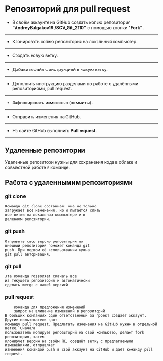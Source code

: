 # Репозиторий для **pull request**
* В своём аккаунте на GitHub создать копию репозитория **"AndreyBulgakov19
/SCV_Git_2110"** с помощью кнопки **"Fork"**.
---
* Клонировать копию репозитория на локальный компьютер.
---
* Создать новую ветку.
---
* Добавить файл с инструкцией в новую ветку.
---
* Дополнить инструкцию разделами по работе с удалёнными репозиториями, pull request.
---
* Зафиксировать изменения (коммиты).
---
* Отправить изменения на GitHub.
---
* На сайте GitHub выполнить **Pull request**.
---

## Удаленные репозитории
    
Удаленные репозитори нужны для сохранения кода в облаке и совместной работе в команде.

## Работа с удаленнымим репозиториями

### git clone

    Команда git clone составная: она не только
    загружает все изменения, но и пытается слить
    все ветки на локальном компьютере и в
    даленном репозитории.

### git push 

    Отправить свою версию репозитория во
    внешний репозиторий поможет команда git
    push. При первом её использовании нужна
    git pull авторизация.

### git pull

    Эта команда позволяет скачать все 
    из текущего репозитория и автоматически
    сделать merge с нашей версией

### pull request

        команда для предложения изменений
        запрос на вливание изменений в репозиторий
    В больших компаниях один ответственный за проект создает аккаунт. Другие пользователи дают
    команду pull request. Предлагать изменения на GitHub нужно в отдельной ветке. Сначала
    пользователь копирует репозиторий на свой компьютер, делает fork репозитория, затем
    клонирует версию на своём ПК, создаёт ветку с предлагаемыми изменениями, отправляет
    изменения командой push в свой аккаунт на GitHub и даёт команду pull request. 